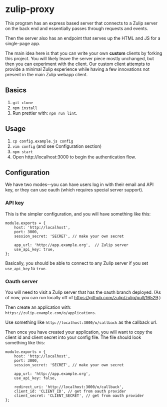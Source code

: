 # zulip-proxy

This program has an express based server that connects
to a Zulip server on the back end and essentially passes
through requests and events.

Then the server also has an endpoint that serves up
the HTML and JS for a single-page app.

The main idea here is that you can write your own **custom**
clients by forking this project. You will likely leave
the server piece mostly unchanged, but then you can experiment
with the client. Our custom client attempts to provide
a minimal Zulip experience while having a few innovations
not present in the main Zulip webapp client.

## Basics

1. `git clone`
2. `npm install`
3. Run prettier with: `npm run lint`.

## Usage

1. `cp config.example.js config`
2. `vim config` (and see Configuration section)
3. `npm start`
4. Open http://localhost:3000 to begin the authentication flow.

## Configuration

We have two modes--you can have users log in with their email
and API key, or they can use oauth (which requires special
server support).

### API key

This is the simpler configuration, and you will have something
like this:

    module.exports = {
        host: 'http://localhost',
        port: 3000,
        session_secret: 'SECRET', // make your own secret

        app_url: 'http://app.example.org',  // Zulip server
        use_api_key: true,
    };

Basically, you should be able to connect to any Zulip
server if you set `use_api_key` to `true`.

### Oauth server

You will need to visit a Zulip server that has the oauth branch
deployed. (As of now, you can run locally off of
https://github.com/zulip/zulip/pull/16529.)

Then create an application with: `https://zulip.example.com/o/applications`.

Use something like `http://localhost:3000/o/callback` as the callback url.

Then once you have created your application, you will want to copy the
client id and client secret into your config file. The file should
look something like this:

    module.exports = {
        host: 'http://localhost',
        port: 3000,
        session_secret: 'SECRET', // make your own secret

        app_url: 'http://app.example.org',
        use_api_key: false,

        redirect_uri: 'http://localhost:3000/o/callback',
        client_id: 'CLIENT_ID', // get from oauth provider
        client_secret: 'CLIENT_SECRET', // get from oauth provider
    };
